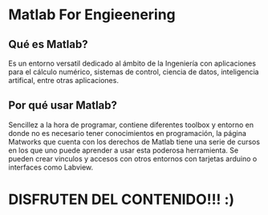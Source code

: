 # Matlab For Engieenering

## Qué es Matlab?
Es un entorno versatil dedicado al ámbito de la Ingeniería con aplicaciones para el cálculo numérico, sistemas de control, ciencia de datos, inteligencia artifical, entre otras aplicaciones.

## Por qué usar Matlab?
Sencillez a la hora de programar, contiene diferentes toolbox y entorno en donde no es necesario tener conocimientos en programación, la página Matworks que cuenta con los derechos de Matlab tiene una serie de cursos en los que uno puede aprender a usar esta poderosa herramienta. Se pueden crear vinculos y accesos con otros entornos con tarjetas arduino o interfaces como Labview.

# DISFRUTEN DEL CONTENIDO!!! :) 
